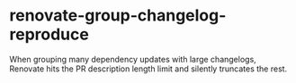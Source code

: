 # renovate-group-changelog-reproduce

When grouping many dependency updates with large changelogs, Renovate hits the PR description length limit and silently truncates the rest.
